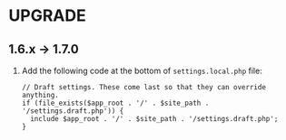 # UPGRADE

## 1.6.x -> 1.7.0

1. Add the following code at the bottom of `settings.local.php` file:

    ```
    // Draft settings. These come last so that they can override anything.
    if (file_exists($app_root . '/' . $site_path . '/settings.draft.php')) {
      include $app_root . '/' . $site_path . '/settings.draft.php';
    }
    ```
